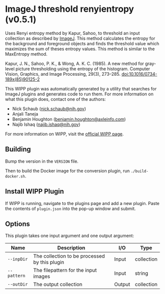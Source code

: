 # ImageJ threshold renyientropy (v0.5.1)

Uses Renyi entropy method by Kapur, Sahoo, to threshold an input collection as
described by [ImageJ](https://imagej.net/plugins/auto-threshold#renyientropy).
This method calculates the entropy for the background and foreground objects and
finds the threshold value which maximizes the sum of theses entropy values. This
method is similar to the MaxEntropy method.

Kapur, J. N., Sahoo, P. K., & Wong, A. K. C. (1985). A new method for gray-level
picture thresholding using the entropy of the histogram. Computer Vision,
Graphics, and Image Processing, 29(3), 273–285.
[doi:10.1016/0734-189x(85)90125-2](https://doi.org/10.1016/0734-189x(85)90125-2)

This WIPP plugin was automatically generated by a utility that searches for ImageJ plugins and generates code to run them.
For more information on what this plugin does, contact one of the authors:

 - Nick Schaub (nick.schaub@nih.gov)
 - Anjali Taneja
 - Benjamin Houghton (benjamin.houghton@axleinfo.com)
 - Najib Ishaq (najib.ishaq@nih.gov)

For more information on WIPP, visit the [official WIPP page](https://isg.nist.gov/deepzoomweb/software/wipp).

## Building

Bump the version in the `VERSION` file.

Then to build the Docker image for the conversion plugin, run
`./build-docker.sh`.

## Install WIPP Plugin

If WIPP is running, navigate to the plugins page and add a new plugin.
Paste the contents of `plugin.json` into the pop-up window and submit.

## Options

This plugin takes one input argument and one output argument:

| Name        | Description                                   | I/O    | Type       |
| ----------- | --------------------------------------------- | ------ | ---------- |
| `--inpDir`  | The collection to be processed by this plugin | Input  | collection |
| `--pattern` | The filepattern for the input images          | Input  | string     |
| `--outDir`  | The output collection                         | Output | collection |
